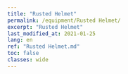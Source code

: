 ```yaml
---
title: "Rusted Helmet"
permalink: /equipment/Rusted Helmet/
excerpt: "Rusted Helmet"
last_modified_at: 2021-01-25
lang: en
ref: "Rusted Helmet.md"
toc: false
classes: wide
---
```


